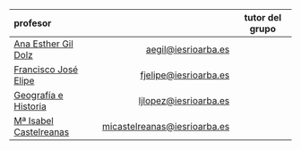 <!-- TITLE: Gª e Historia -->

| profesor                                               |                          |tutor del grupo|
|:-------------------------------------------------------|-------------------------:|:-:|
|[Ana Esther Gil Dolz](/departamento/geografia-e-historia/aegil)    |aegil@iesrioarba.es        ||  
|[Francisco José Elipe](/departamento/geografia-e-historia/fjelipe)    |fjelipe@iesrioarba.es       ||
|[Geografía e Historia](/departamento/geografia-e-historia/ljlopez)    |ljlopez@iesrioarba.es       ||
|[Mª Isabel Castelreanas](/departamento/geografia-e-historia/micastelreanas)  |micastelreanas@iesrioarba.es ||

